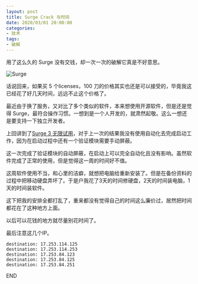 ```yaml
---
layout: post
title: Surge Crack 与时间
date: 2020/03/01 20:00:00
categories:
- 技术
tags:
- 破解
---
```


用了这么久的 Surge 没有交钱，却一次一次的破解它真是不好意思。

![Surge](https://pics.naaln.com/blog/2022-02-08-d456c1.png-basicBlog)

话说回来，如果买 5 个licenses，100 刀的价格其实也还是可以接受的，毕竟我这已经花了好几天时间，远远不止这个价格了。

最近由于换了服务，又对比了多个类似的软件，本来想使用开源软件，但是还是觉得 Surge，最符合操作习惯。一想到是一个人开发的，就肃然起敬。这么一想还是要支持一下独立开发者。

上回讲到了[Surge 3 无限试用](https://blog.naaln.com/2019/06/surge3-trial/)，对于上一次的结果我没有使用自动化去完成启动工作，因为在启动过程中还有一个验证模块需要手动屏蔽。

这一次完成了验证模块的自动屏蔽，在启动上可以完全自动化且没有影响。虽然软件完成了正常的使用，但是觉得这一周的时间好不值。

这周软件使用不当，和心里的洁癖，就想把电脑给重新安装了。但是在备份资料的过程中把移动硬盘弄坏了。于是户我花了3天的时间修硬盘，2天的时间装电脑，1天的时间装软件。

这下把我的安排全都打乱了，重来都没有觉得自己的时间这么廉价过，居然把时间都花在了这种地方上面。

以后可以花钱的地方就尽量别花时间了。

最后注意这几个IP。

```
destination: 17.253.114.125
destination: 17.253.114.253
destination: 17.253.84.123
destination: 17.253.84.125
destination: 17.253.84.251
```

END